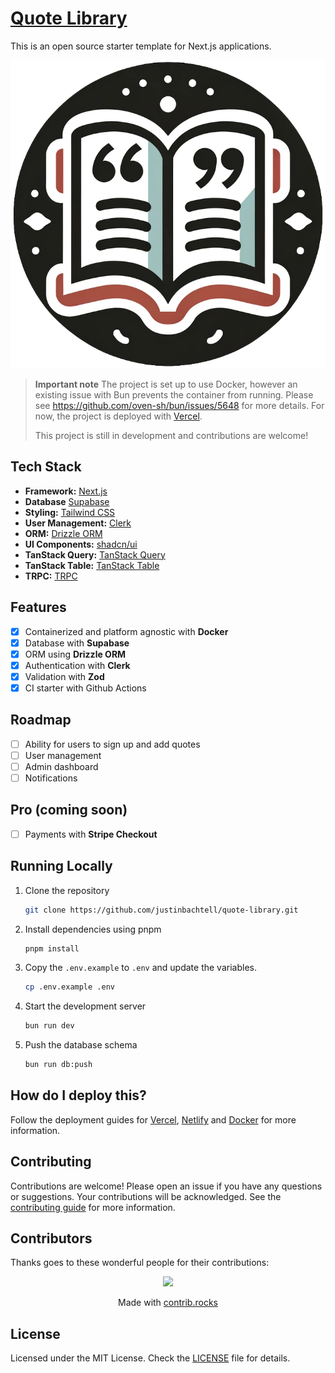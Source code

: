 # [Quote Library](https://quote-library.justinbachtell.com/)

This is an open source starter template for Next.js applications.

[![Quote Library](./public/images/quote-library-icon.png)](https://quote-library.justinbachtell.com/)

> **Important note**
> The project is set up to use Docker, however an existing issue with Bun prevents the container from running. Please see https://github.com/oven-sh/bun/issues/5648 for more details. For now, the project is deployed with [Vercel](https://vercel.com).
>
> This project is still in development and contributions are welcome!

## Tech Stack

- **Framework:** [Next.js](https://nextjs.org)
- **Database** [Supabase](https://supabase.com)
- **Styling:** [Tailwind CSS](https://tailwindcss.com)
- **User Management:** [Clerk](https://clerk.com)
- **ORM:** [Drizzle ORM](https://orm.drizzle.team)
- **UI Components:** [shadcn/ui](https://ui.shadcn.com)
- **TanStack Query:** [TanStack Query](https://tanstack.com/query/latest)
- **TanStack Table:** [TanStack Table](https://tanstack.com/table/latest)
- **TRPC:** [TRPC](https://trpc.io/)

## Features

- [x] Containerized and platform agnostic with **Docker**
- [x] Database with **Supabase**
- [x] ORM using **Drizzle ORM**
- [x] Authentication with **Clerk**
- [x] Validation with **Zod**
- [x] CI starter with Github Actions

## Roadmap

- [ ] Ability for users to sign up and add quotes
- [ ] User management
- [ ] Admin dashboard
- [ ] Notifications

## Pro (coming soon)

- [ ] Payments with **Stripe Checkout**

## Running Locally

1. Clone the repository

   ```bash
   git clone https://github.com/justinbachtell/quote-library.git
   ```

2. Install dependencies using pnpm

   ```bash
   pnpm install
   ```

3. Copy the `.env.example` to `.env` and update the variables.

   ```bash
   cp .env.example .env
   ```

4. Start the development server

   ```bash
   bun run dev
   ```

5. Push the database schema

   ```bash
   bun run db:push
   ```

## How do I deploy this?

Follow the deployment guides for [Vercel](https://create.t3.gg/en/deployment/vercel), [Netlify](https://create.t3.gg/en/deployment/netlify) and [Docker](https://create.t3.gg/en/deployment/docker) for more information.

## Contributing

Contributions are welcome! Please open an issue if you have any questions or suggestions. Your contributions will be acknowledged. See the [contributing guide](./CONTRIBUTING.md) for more information.

## Contributors

Thanks goes to these wonderful people for their contributions:

<p align="center">
<a href="https://github.com/justinbachtell/quote-library/graphs/contributors">
  <img src="https://contrib.rocks/image?repo=justinbachtell/quote-library" />
</a>
</p>

<p align="center">
 Made with <a rel="noopener noreferrer" target="_blank" href="https://contrib.rocks">contrib.rocks</a>
</p>

## License

Licensed under the MIT License. Check the [LICENSE](./LICENSE.md) file for details.
